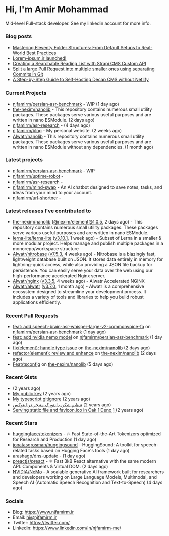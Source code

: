# Hi, I'm Amir Mohammad

Mid-level Full-stack developer. See my linkedin account for more info.

### Blog posts

- [Mastering Eleventy Folder Structures: From Default Setups to Real-World Best Practices](https://www.njfamirm.ir/en/blog/eleventy-folder-structure-guide/)
- [Lorem-ipsum.ir launched!](https://www.njfamirm.ir/en/blog/lorem-ipsum-ir-launched/)
- [Creating a Searchable Reading List with Strapi CMS Custom API](https://www.njfamirm.ir/en/blog/strapi-custom-api/)
- [Split a large Pull Request into multiple smaller ones using separating Commits in Git](https://www.njfamirm.ir/en/blog/git-separate/)
- [A Step-by-Step Guide to Self-Hosting Decap CMS without Netlify](https://www.njfamirm.ir/en/blog/self-hosting-decap-cms/)


### Current Projects

- [njfamirm/persian-asr-benchmark](https://github.com/njfamirm/persian-asr-benchmark) - WIP (1 day ago)
- [the-nexim/nanolib](https://github.com/the-nexim/nanolib) - This repository contains numerous small utility packages. These packages serve various useful purposes and are written in nano ESModule. (2 days ago)
- [njfamirm/asr-research](https://github.com/njfamirm/asr-research) -  (4 days ago)
- [njfamirm/blog](https://github.com/njfamirm/blog) - My personal website. (2 weeks ago)
- [Alwatr/nanolib](https://github.com/Alwatr/nanolib) - This repository contains numerous small utility packages. These packages serve various useful purposes and are written in nano ESModule without any dependencies. (1 month ago)

### Latest projects

- [njfamirm/persian-asr-benchmark](https://github.com/njfamirm/persian-asr-benchmark) - WIP
- [njfamirm/uptime-robot](https://github.com/njfamirm/uptime-robot) - 
- [njfamirm/asr-research](https://github.com/njfamirm/asr-research) - 
- [njfamirm/mind-swap](https://github.com/njfamirm/mind-swap) - An AI chatbot designed to save notes, tasks, and ideas from your mind to your account.
- [njfamirm/url-shortner](https://github.com/njfamirm/url-shortner) - 

### Latest releases I've contributed to

- [the-nexim/nanolib](https://github.com/the-nexim/nanolib) ([@nexim/element@1.0.5](https://github.com/the-nexim/nanolib/releases/tag/%40nexim/element%401.0.5), 2 days ago) - This repository contains numerous small utility packages. These packages serve various useful purposes and are written in nano ESModule.
- [lerna-lite/lerna-lite](https://github.com/lerna-lite/lerna-lite) ([v3.10.1](https://github.com/lerna-lite/lerna-lite/releases/tag/v3.10.1), 1 week ago) - Subset of Lerna in a smaller &amp; more modular project. Helps manage and publish multiple packages in a monorepo/workspace structure
- [Alwatr/nitrobase](https://github.com/Alwatr/nitrobase) ([v7.5.3](https://github.com/Alwatr/nitrobase/releases/tag/v7.5.3), 4 weeks ago) - Nitrobase is a blazingly fast, lightweight database built on JSON. It stores data entirely in memory for lightning-quick access, while also providing a JSON file backup for persistence. You can easily serve your data over the web using our high-performance accelerated Nginx server.
- [Alwatr/nginx](https://github.com/Alwatr/nginx) ([v3.3.5](https://github.com/Alwatr/nginx/releases/tag/v3.3.5), 4 weeks ago) - Alwatr Accelerated NGINX
- [Alwatr/alwatr](https://github.com/Alwatr/alwatr) ([v3.7.0](https://github.com/Alwatr/alwatr/releases/tag/v3.7.0), 1 month ago) - Alwatr is a comprehensive ecosystem designed to streamline your development process. It includes a variety of tools and libraries to help you build robust applications efficiently.

### Recent Pull Requests

- [feat: add speech-brain-asr-whisper-large-v2-commonvoice-fa](https://github.com/njfamirm/persian-asr-benchmark/pull/2) on [njfamirm/persian-asr-benchmark](https://github.com/njfamirm/persian-asr-benchmark) (1 day ago)
- [feat: add nvidia nemo model](https://github.com/njfamirm/persian-asr-benchmark/pull/1) on [njfamirm/persian-asr-benchmark](https://github.com/njfamirm/persian-asr-benchmark) (1 day ago)
- [fix(element): handle type issue](https://github.com/the-nexim/nanolib/pull/13) on [the-nexim/nanolib](https://github.com/the-nexim/nanolib) (2 days ago)
- [refactor(element): review and enhance](https://github.com/the-nexim/nanolib/pull/11) on [the-nexim/nanolib](https://github.com/the-nexim/nanolib) (2 days ago)
- [Feat/tsconfig](https://github.com/the-nexim/nanolib/pull/9) on [the-nexim/nanolib](https://github.com/the-nexim/nanolib) (5 days ago)

### Recent Gists

- [](https://gist.github.com/022d07ecd84e69ad31ef0bcd32d86b59) (2 years ago)
- [My public key](https://gist.github.com/879f720c9ca74a0934ce571b7285ed34) (2 years ago)
- [My typescript gitignore](https://gist.github.com/6a40b1912daab3f91a02a7b53f3f76c3) (2 years ago)
- [تنظیم شکن با نتورک منیجر در لینوکس](https://gist.github.com/cc40c344e89bdcdf77085cbf1fc05162) (2 years ago)
- [Serving static file and favicon.ico in Oak [ Deno ] ](https://gist.github.com/9bcaca2b6a672e729c099193b4aafe9f) (2 years ago)

### Recent Stars

- [huggingface/tokenizers](https://github.com/huggingface/tokenizers) - 💥 Fast State-of-the-Art Tokenizers optimized for Research and Production (1 day ago)
- [jonatasgrosman/huggingsound](https://github.com/jonatasgrosman/huggingsound) - HuggingSound: A toolkit for speech-related tasks based on Hugging Face&#39;s tools (1 day ago)
- [arashagp/dns-update](https://github.com/arashagp/dns-update) -  (1 day ago)
- [preactjs/preact](https://github.com/preactjs/preact) - ⚛️ Fast 3kB React alternative with the same modern API. Components &amp; Virtual DOM. (2 days ago)
- [NVIDIA/NeMo](https://github.com/NVIDIA/NeMo) - A scalable generative AI framework built for researchers and developers working on Large Language Models, Multimodal, and Speech AI (Automatic Speech Recognition and Text-to-Speech) (4 days ago)

### Socials

- Blog: https://www.njfamirm.ir
- Email: hi@njfamirm.ir
- Twitter: https://twitter.com/
- Linkedin: https://www.linkedin.com/in/njfamirm-me/
